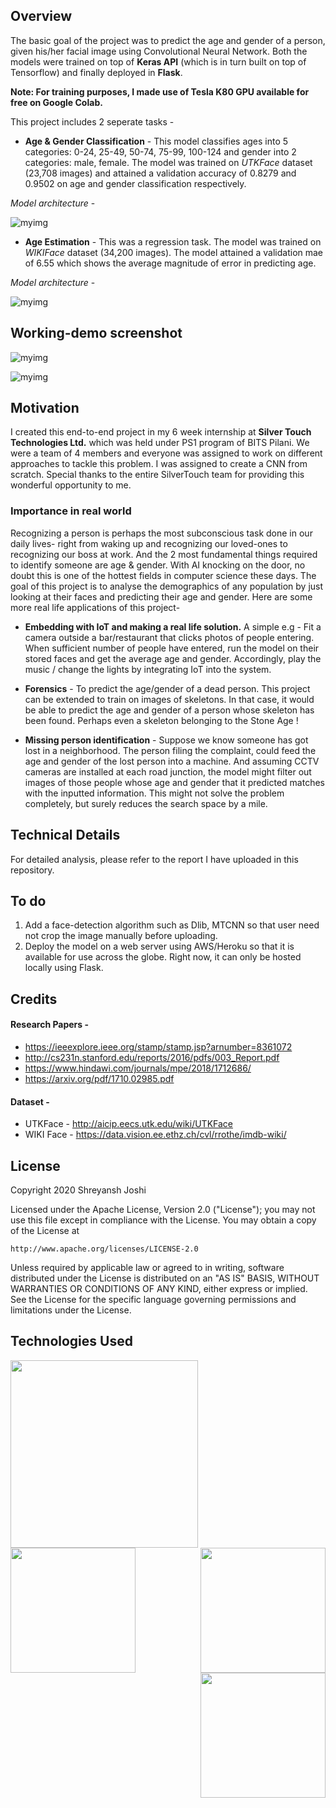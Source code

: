 ## Overview
The basic goal of the project was to predict the age and gender of a person, given his/her facial image using Convolutional Neural Network. Both the models were trained on top of **Keras API** (which is in turn built on top of Tensorflow) and finally deployed in **Flask**.

**Note: For training purposes, I made use of Tesla K80 GPU available for free on Google Colab.**

This project includes 2 seperate tasks  -
* **Age & Gender Classification** - This model classifies ages into 5 categories: 0-24, 25-49, 50-74, 75-99, 100-124 and gender into 2 categories: male, female. The model was trained on *UTKFace* dataset (23,708 images) and attained a validation accuracy of 0.8279 and 0.9502 on age and gender classification respectively.
  
*Model architecture* - 

![myimg](readme_img/classifiers.PNG)       

* **Age Estimation** - This was a regression task. The model was trained on *WIKIFace* dataset (34,200 images). The model attained a validation mae of 6.55 which shows the average magnitude of error in predicting age.

*Model architecture* -

![myimg](readme_img/regress.PNG)  

## Working-demo screenshot

![myimg](readme_img/class1.PNG)                                                                                   

![myimg](readme_img/reg1.PNG) 

## Motivation
I created this end-to-end project in my 6 week internship at **Silver Touch Technologies Ltd.** which was held under PS1 program of BITS Pilani. We were a team of 4 members and everyone was assigned to work on different approaches to tackle this problem. I was assigned to create a CNN from scratch. Special thanks to the entire SilverTouch team for providing this wonderful opportunity to me.

### Importance in real world
Recognizing a person is perhaps the most subconscious task done in our daily lives- right from waking up and recognizing our loved-ones to recognizing our boss at work. And the 2 most fundamental things required to identify someone are age & gender. With AI knocking on the door, no doubt this is one of the hottest fields in computer science these days. The goal of this project is to analyse the demographics of any population by just looking at their faces and predicting their age and gender. Here are some more real life applications of this project-
* **Embedding with IoT and making a real life solution.** A simple e.g - Fit a camera outside a bar/restaurant that clicks photos of people entering. When sufficient number of people have entered, run the model on their stored faces and get the average age and gender. Accordingly, play the music / change the lights by integrating IoT into the system.

* **Forensics** - To predict the age/gender of a dead person. This project can be extended to train on images of skeletons. In that case, it would be able to predict the age and gender of a person whose skeleton has been found. Perhaps even a skeleton belonging to the Stone Age !

* **Missing person identification** - Suppose we know someone has got lost in a neighborhood. The person filing the complaint, could feed the age and gender of the lost person into a machine. And assuming CCTV cameras are installed at each road junction, the model might filter out images of those people whose age and gender that it predicted matches with the inputted information. This might not solve the problem completely, but surely reduces the search space by a mile. 

## Technical Details
For detailed analysis, please refer to the report I have uploaded in this repository.


## To do
1. Add a face-detection algorithm such as Dlib, MTCNN so that user need not crop the image manually before uploading.
2. Deploy the model on a web server using AWS/Heroku so that it is available for use across the globe. Right now, it can only be hosted locally using Flask.

## Credits

#### Research Papers - 
* https://ieeexplore.ieee.org/stamp/stamp.jsp?arnumber=8361072
* http://cs231n.stanford.edu/reports/2016/pdfs/003_Report.pdf
* https://www.hindawi.com/journals/mpe/2018/1712686/
* https://arxiv.org/pdf/1710.02985.pdf

#### Dataset - 
* UTKFace - http://aicip.eecs.utk.edu/wiki/UTKFace
* WIKI Face - https://data.vision.ee.ethz.ch/cvl/rrothe/imdb-wiki/

 ## License
 Copyright 2020 Shreyansh Joshi

Licensed under the Apache License, Version 2.0 ("License"); you may not use this file except in compliance with the License. You may obtain a copy of the License at

`http://www.apache.org/licenses/LICENSE-2.0`

Unless required by applicable law or agreed to in writing, software distributed under the License is distributed on an "AS IS" BASIS, WITHOUT WARRANTIES OR CONDITIONS OF ANY KIND, either express or implied. See the License for the specific language governing permissions and limitations under the License.

## Technologies Used

<img src="https://github.com/ShreyanshJoshi/Facial-Demographics-using-CNN/blob/master/readme_img/1.png" width=300 align="left">
<img src="https://github.com/ShreyanshJoshi/Facial-Demographics-using-CNN/blob/master/readme_img/2.png" width=200 align="right">
<img src="https://github.com/ShreyanshJoshi/Facial-Demographics-using-CNN/blob/master/readme_img/4.PNG" width=200 align="left">
<img src="https://github.com/ShreyanshJoshi/Facial-Demographics-using-CNN/blob/master/readme_img/3.png" width=200 align="right"> 
                  
                  
                



                                                                   
